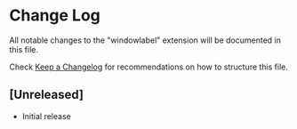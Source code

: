 # Change Log

All notable changes to the "windowlabel" extension will be documented in this file.

Check [Keep a Changelog](http://keepachangelog.com/) for recommendations on how to structure this file.

## [Unreleased]

- Initial release